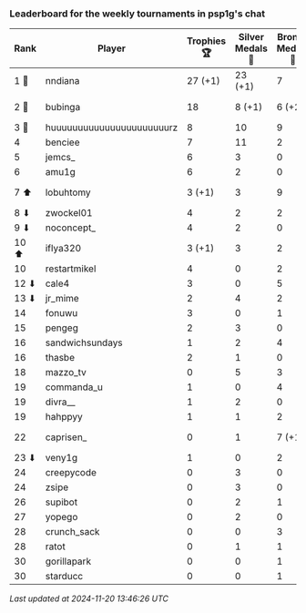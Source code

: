 ### Leaderboard for the weekly tournaments in psp1g's chat
| Rank | Player | Trophies 🏆 | Silver Medals 🥈 | Bronze Medals 🥉 | Points |
|------|--------|-------------|------------------|------------------|--------|
| 1 🥇 | nndiana | 27 (+1) | 23 (+1) | 7 | 107.5 (+4.0) |
| 2 🥈 | bubinga | 18 | 8 (+1) | 6 (+2) | 65.0 (+2.0) |
| 3 🥉 | huuuuuuuuuuuuuuuuuuuuuurz | 8 | 10 | 9 | 38.5 |
| 4 | benciee | 7 | 11 | 2 | 33.0 |
| 5 | jemcs_ | 6 | 3 | 0 | 21.0 |
| 6 | amu1g | 6 | 2 | 0 | 20.0 |
| 7 ⬆| lobuhtomy | 3 (+1) | 3 | 9 | 16.5 (+3.0) |
| 8 ⬇| zwockel01 | 4 | 2 | 2 | 15.0 |
| 9 ⬇| noconcept_ | 4 | 2 | 0 | 14.0 |
| 10 ⬆| iflya320 | 3 (+1) | 3 | 2 | 13.0 (+3.0) |
| 10 | restartmikel | 4 | 0 | 2 | 13.0 |
| 12 ⬇| cale4 | 3 | 0 | 5 | 11.5 |
| 13 ⬇| jr_mime | 2 | 4 | 2 | 11.0 |
| 14 | fonuwu | 3 | 0 | 1 | 9.5 |
| 15 | pengeg | 2 | 3 | 0 | 9.0 |
| 16 | sandwichsundays | 1 | 2 | 4 | 7.0 |
| 16 | thasbe | 2 | 1 | 0 | 7.0 |
| 18 | mazzo_tv | 0 | 5 | 3 | 6.5 |
| 19 | commanda_u | 1 | 0 | 4 | 5.0 |
| 19 | divra__ | 1 | 2 | 0 | 5.0 |
| 19 | hahppyy | 1 | 1 | 2 | 5.0 |
| 22 | caprisen_ | 0 | 1 | 7 (+1) | 4.5 (+0.5) |
| 23 ⬇| veny1g | 1 | 0 | 2 | 4.0 |
| 24 | creepycode | 0 | 3 | 0 | 3.0 |
| 24 | zsipe | 0 | 3 | 0 | 3.0 |
| 26 | supibot | 0 | 2 | 1 | 2.5 |
| 27 | yopego | 0 | 2 | 0 | 2.0 |
| 28 | crunch_sack | 0 | 0 | 3 | 1.5 |
| 28 | ratot | 0 | 1 | 1 | 1.5 |
| 30 | gorillapark | 0 | 0 | 1 | 0.5 |
| 30 | starducc | 0 | 0 | 1 | 0.5 |

_Last updated at 2024-11-20 13:46:26 UTC_